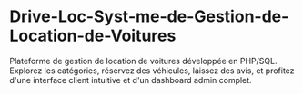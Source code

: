 # Drive-Loc-Syst-me-de-Gestion-de-Location-de-Voitures
 Plateforme de gestion de location de voitures développée en PHP/SQL. Explorez les catégories, réservez des véhicules, laissez des avis, et profitez d'une interface client intuitive et d'un dashboard admin complet.
